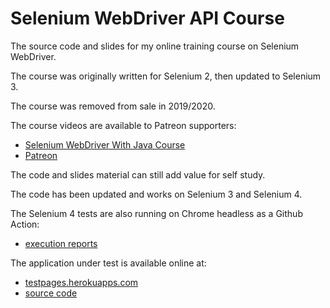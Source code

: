 # Selenium WebDriver API Course

The source code and slides for my online training course on Selenium WebDriver.

The course was originally written for Selenium 2, then updated to Selenium 3.

The course was removed from sale in 2019/2020.

The course videos are available to Patreon supporters:

- [Selenium WebDriver With Java Course](https://www.testerhq.com/member2/index.php?course=selenium_webdriver_3_api&page=coursecontents&preview=true)
- [Patreon](https://patreon.com/eviltester)

The code and slides material can still add value for self study.

The code has been updated and works on Selenium 3 and Selenium 4.

The Selenium 4 tests are also running on Chrome headless as a Github Action:

- [execution reports](https://github.com/eviltester/seleniumWebDriverAPICourse/actions/workflows/build.yml)

The application under test is available online at:

- [testpages.herokuapps.com](https://testpages.herokuapp.com/styled/index.html)
- [source code](https://github.com/eviltester/TestingApp/tree/master/java/testingapps/seleniumtestpages)


